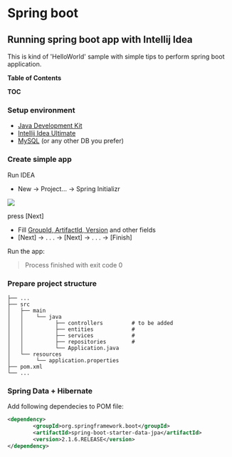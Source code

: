 # Spring boot
## Running spring boot app with Intellij Idea

This is kind of 'HelloWorld' sample with simple tips to perform spring boot application.

**Table of Contents**

__TOC__

### Setup environment

- [Java Development Kit](https://www.oracle.com/technetwork/java/javase/downloads/)
- [Intellij Idea Ultimate](https://www.jetbrains.com/idea/download/)
- [MySQL](https://dev.mysql.com/doc/mysql-getting-started/en/#mysql-getting-started-installing) (or any other DB you prefer)

### Create simple app 

Run  IDEA

- New -> Project... -> Spring Initializr

![](https://miro.medium.com/max/1200/1*DaNjDrcwZ0uzRYU3kyaZdg.png)

press [Next]

- Fill [GroupId, ArtifactId, Version](https://maven.apache.org/guides/mini/guide-naming-conventions.html) and other fields
- [Next] -> . . . -> [Next] ->  . . . -> [Finish]

Run the app:
> Process finished with exit code 0


### Prepare project structure

	├── ...
	├── src
	│   ├── main
	│   │    └── java
	│   │          ├── controllers         # to be added
	│   │          ├── entities            # 
	│   │          ├── services            # 
	│   │          ├── repositories        #
	│   │          └── Application.java
	│   └── resources
	│        └── application.properties
	├── pom.xml
	└── ...
	
### Spring Data + Hibernate
Add following dependecies to POM file:

```xml
<dependency>
        <groupId>org.springframework.boot</groupId>
        <artifactId>spring-boot-starter-data-jpa</artifactId>
        <version>2.1.6.RELEASE</version>
</dependency>

```
